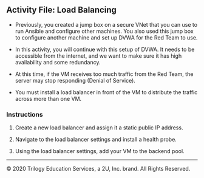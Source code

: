 ## Activity File: Load Balancing

- Previously, you created a jump box on a secure VNet that you can use to run Ansible and configure other machines. You also used this jump box to configure another machine and set up DVWA for the Red Team to use.

- In this activity, you will continue with this setup of DVWA. It needs to be accessible from the internet, and we want to make sure it has high availability and some redundancy. 

- At this time, if the VM receives too much traffic from the Red Team, the server may stop responding (Denial of Service).

- You must install a load balancer in front of the VM to distribute the traffic across more than one VM.


### Instructions

1. Create a new load balancer and assign it a static public IP address. 

2. Navigate to the load balancer settings and install a health probe. 

3. Using the load balancer settings, add your VM to the backend pool. 

---
© 2020 Trilogy Education Services, a 2U, Inc. brand. All Rights Reserved.
